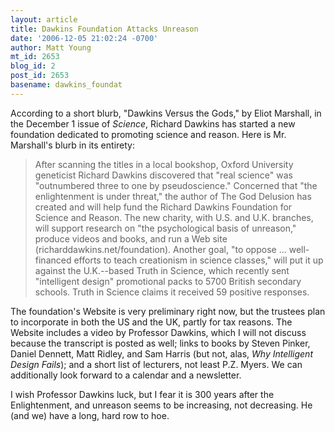 ```yaml
---
layout: article
title: Dawkins Foundation Attacks Unreason
date: '2006-12-05 21:02:24 -0700'
author: Matt Young
mt_id: 2653
blog_id: 2
post_id: 2653
basename: dawkins_foundat
---
```

According to a short blurb, "Dawkins Versus the Gods," by Eliot Marshall, in the December 1 issue of _Science_, Richard Dawkins has started a new foundation dedicated to promoting science and reason.  Here is Mr. Marshall's blurb in its entirety:

> After scanning the titles in a local bookshop, Oxford University geneticist Richard Dawkins discovered that "real science" was "outnumbered three to one by pseudoscience." Concerned that "the enlightenment is under threat," the author of The God Delusion has created and will help fund the Richard Dawkins Foundation for Science and Reason.  The new charity, with U.S. and U.K. branches, will support research on "the psychological basis of unreason," produce videos and books, and run a Web site (richarddawkins.net/foundation). Another goal, "to oppose ... well-financed efforts to teach creationism in science classes," will put it up against the U.K.--based Truth in Science, which recently sent "intelligent design" promotional packs to 5700 British secondary schools. Truth in Science claims it received 59 positive responses.

The foundation's Website is very preliminary right now, but the trustees plan to incorporate in both the US and the UK, partly for tax reasons.  The Website includes a video by Professor Dawkins, which I will not discuss because the transcript is posted as well; links to books by Steven Pinker, Daniel Dennett, Matt Ridley, and Sam Harris (but not, alas, _Why Intelligent Design Fails_); and a short list of lecturers, not least P.Z. Myers.  We can additionally look forward to a calendar and a newsletter.

I wish Professor Dawkins luck, but I fear it is 300 years after the Enlightenment, and unreason seems to be increasing, not decreasing.  He (and we) have a long, hard row to hoe.
